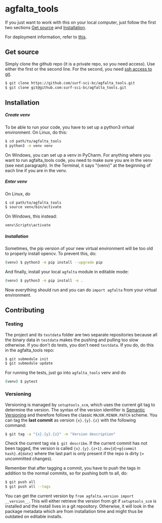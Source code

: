 # agfalta_tools

If you just want to work with this on your local computer, just follow the first two sections [Get source](#Get-source) and [Installation](Installation). 

For deployment information, refer to [this](deployment/README.md).

## Get source

Simply clone the github repo (it is a private repo, so you need access). Use either the first or the second line. For the second, you need [ssh access to git](https://docs.github.com/en/free-pro-team@latest/github/authenticating-to-github/connecting-to-github-with-ssh).

```sh
$ git clone https://github.com/surf-sci-bc/agfalta_tools.git
$ git clone git@github.com:surf-sci-bc/agfalta_tools.git
```

## Installation

##### Create venv

To be able to run your code, you have to set up a python3 virtual environment. On Linux, do this:

```sh
$ cd path/to/agfalta_tools
$ python3 -m venv venv
```

On Windows, you can set up a venv in PyCharm. For anything where you want to run agfalta_tools code, you need to make sure you are in the venv (see next paragraph). In the Terminal, it says "(venv)" at the beginning of each line if you are in the venv.

##### Enter venv

On Linux, do

```sh
$ cd path/to/agfalta_tools
$ source venv/bin/activate
```

On Windows, this instead:

```cmd
venv\Scripts\activate
```

##### Installation

Sometimes, the pip version of your new virtual environment will be too old to properly install opencv. To prevent this, do:

```sh
(venv) $ python3 -m pip install --upgrade pip
```

And finally, install your local `agfalta` module in editable mode:

```sh
(venv) $ python3 -m pip install -e .
```

Now everything should run and you can do `import agfalta` from your virtual environment.

## Contributing

### Testing

The project and its `testdata` folder are two separate repositories because all the binary data in `testdata` makes the pushing and pulling too slow otherwise. If you don't do tests, you don't need `testdata`. If you do, do this in the agfalta_tools repo:

```sh
$ git submodule init
$ git submodule update
```

For running the tests, just go into `agfalta_tools` venv and do

```sh
(venv) $ pytest
```

### Versioning

Versioning is managed by `setuptools_scm`, which uses the current git tag to determine the version. The syntax of the version identifier is  [Semantic Versioning](https://semver.org/) and therefore follows the classic `MAJOR.MINOR.PATCH` scheme. You can tag the **last commit** as version `{x}.{y}.{z}` with the following command:

```sh
$ git tag -a "{x}.{y}.{z}" -m "Version description"
```

Check the current tag via `$ git describe`. If the current commit has not been tagged, the version is called `{x}.{y}.{z+1}.dev{d}+g{commit hash}.d{date}` where the last part is only present if the repo is dirty (= uncommitted changes).

Remember that after tagging a commit, you have to push the tags in addition to the normal commits, so for pushing both to all, do:

```sh
$ git push all
$ git push all --tags
```

You can get the current version by `from agfalta.version import __version__`. This will either retrieve the version from git if `setuptools_scm` is installed and the install lives in a git repository. Otherwise, it will look in the package metadata which are from installation time and might thus be outdated on editable installs.